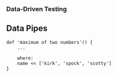### Data-Driven Testing
## Data Pipes

```
def 'maximum of two numbers'() {
    ...

    where:
    name << ['kirk', 'spock', 'scotty']
}
```
